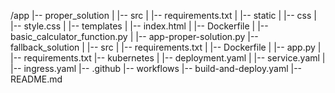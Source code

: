 /app
|-- proper_solution
|   |-- src
|       |-- requirements.txt
|   |-- static
|       |-- css
|           |-- style.css
|   |-- templates
|       |-- index.html
|   |-- Dockerfile
|   |-- basic_calculator_function.py
|   |-- app-proper-solution.py
|-- fallback_solution
|   |-- src
|       |-- requirements.txt
|   |-- Dockerfile
|   |-- app.py
|   |-- requirements.txt
|-- kubernetes
|   |-- deployment.yaml
|   |-- service.yaml
|   |-- ingress.yaml
|-- .github
    |-- workflows
        |-- build-and-deploy.yaml
|-- README.md